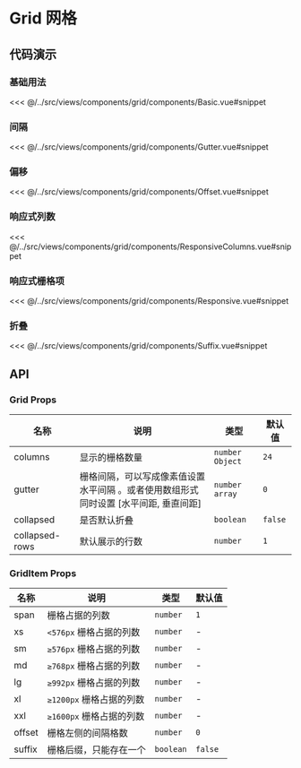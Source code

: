 # Grid 网格

## 代码演示

### 基础用法

<<< @/../src/views/components/grid/components/Basic.vue#snippet

### 间隔

<<< @/../src/views/components/grid/components/Gutter.vue#snippet

### 偏移

<<< @/../src/views/components/grid/components/Offset.vue#snippet

### 响应式列数

<<< @/../src/views/components/grid/components/ResponsiveColumns.vue#snippet

### 响应式栅格项

<<< @/../src/views/components/grid/components/Responsive.vue#snippet

### 折叠

<<< @/../src/views/components/grid/components/Suffix.vue#snippet

## API

### Grid Props

| 名称<img width="110"/> | 说明                                            | 类型                | 默认值     |
|----------------------|-----------------------------------------------|-------------------|---------|
| columns              | 显示的栅格数量                                       | `number` `Object` | `24`    |
| gutter               | 栅格间隔，可以写成像素值设置水平间隔 。或者使用数组形式同时设置 [水平间距, 垂直间距] | `number` `array`  | `0`     |
| collapsed            | 是否默认折叠                                        | `boolean`         | `false` |
| collapsed-rows       | 默认展示的行数                                       | `number`          | `1`     |


### GridItem Props
| 名称     | 说明                | 类型        | 默认值     |
|--------|-------------------|-----------|---------|
| span   | 栅格占据的列数           | `number`  | `1`     |
| xs     | `<576px` 栅格占据的列数  | `number`  | -       |
| sm     | `≥576px` 栅格占据的列数  | `number`  | -       |
| md     | `≥768px` 栅格占据的列数  | `number`  | -       |
| lg     | `≥992px` 栅格占据的列数  | `number`  | -       |
| xl     | `≥1200px` 栅格占据的列数 | `number`  | -       |
| xxl    | `≥1600px` 栅格占据的列数 | `number`  | -       |
| offset | 栅格左侧的间隔格数         | `number`  | `0`     |
| suffix | 栅格后缀，只能存在一个       | `boolean` | `false` |
